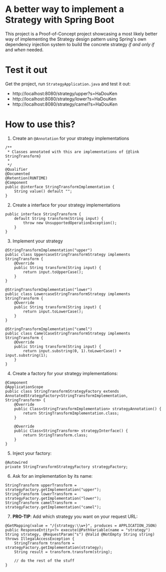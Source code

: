 # A better way to implement a Strategy with Spring Boot

This project is a Proof-of-Concept project showcasing a most likely better way of implementing the Strategy design pattern using Spring's own dependency injection system to build the concrete strategy *if and only if* and *when* needed.

# Test it out
Get the project, run `StrategyApplication.java` and test it out:
- http://localhost:8080/strategy/upper?s=HaDouKen
- http://localhost:8080/strategy/lower?s=HaDouKen
- http://localhost:8080/strategy/camel?s=HaDouKen

# How to use this?
1. Create an `@Annotation` for your strategy implementations

```
/**
 * Classes annotated with this are implementations of {@link StringTransform}
 *
 */
@Qualifier
@Documented
@Retention(RUNTIME)
@Component
public @interface StringTransformImplementation {
	String value() default "";
}
```

2. Create a interface for your strategy implementations
```
public interface StringTransform {
	default String transform(String input) {
		throw new UnsupportedOperationException();
	}
}
```

3. Implement your strategy
```
@StringTransformImplementation("upper")
public class UppercaseStringTransformStrategy implements StringTransform {
	@Override
	public String transform(String input) {
		return input.toUpperCase();
	}
}

@StringTransformImplementation("lower")
public class LowercaseStringTransformStrategy implements StringTransform {
	@Override
	public String transform(String input) {
		return input.toLowerCase();
	}
}

@StringTransformImplementation("camel")
public class CamelCaseStringTransformStrategy implements StringTransform {
	@Override
	public String transform(String input) {
		return input.substring(0, 1).toLowerCase() + input.substring(1);
	}
}
```

4. Create a factory for your strategy implementations:
```
@Component
@ApplicationScope
public class StringTransformStrategyFactory extends AnnotatedStrategyFactory<StringTransformImplementation, StringTransform> {
	@Override
	public Class<StringTransformImplementation> strategyAnnotation() {
		return StringTransformImplementation.class;
	}

	@Override
	public Class<StringTransform> strategyInterface() {
		return StringTransform.class;
	}
}
```

5. Inject your factory:
```
@Autowired
private StringTransformStrategyFactory strategyFactory;
```

6. Ask for an implementation by its name:
```
StringTransform upperTransform = strategyFactory.getImplementation("upper");
StringTransform lowerTransform = strategyFactory.getImplementation("lower");
StringTransform camelTransform = strategyFactory.getImplementation("camel");
```

7. **PRO-TIP**: Add which strategy you want on your request URL:
```
@GetMapping(value = "/{strategy:\\w+}", produces = APPLICATION_JSON)
public ResponseEntity<?> execute(@PathVariable(name = "strategy") String strategy, @RequestParam("s") @Valid @NotEmpty String string) throws IllegalAccessException {
	StringTransform transform = strategyFactory.getImplementation(strategy);
	String result = transform.transform(string);
	
	// do the rest of the stuff
}
```
